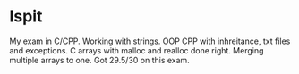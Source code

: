 # Ispit
 My exam in C/CPP.
Working with strings.
OOP CPP with inhreitance, txt files and exceptions.
C arrays with malloc and realloc done right. Merging multiple arrays to one. 
Got 29.5/30 on this exam.
